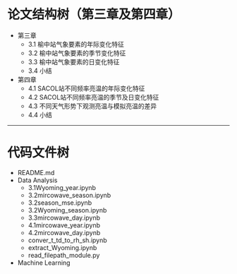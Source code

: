 # 论文结构树（第三章及第四章）
- 第三章
  - 3.1 榆中站气象要素的年际变化特征
  - 3.2 榆中站气象要素的季节变化特征
  - 3.3 榆中站气象要素的日变化特征
  - 3.4 小结
- 第四章
  - 4.1 SACOL站不同频率亮温的年际变化特征
  - 4.2 SACOL站不同频率亮温的季节及日变化特征
  - 4.3 不同天气形势下观测亮温与模拟亮温的差异
  - 4.4 小结
---
# 代码文件树
- README.md
- Data Analysis
    - 3.1Wyoming_year.ipynb
    - 3.2mircowave_season.ipynb
    - 3.2season_mse.ipynb
    - 3.2Wyoming_season.ipynb
    - 3.3mircowave_day.ipynb
    - 4.1mircowave_year.ipynb
    - 4.2mircowave_day.ipynb
    - conver_t_td_to_rh_sh.ipynb
    - extract_Wyoming.ipynb
    - read_filepath_module.py
- Machine Learning